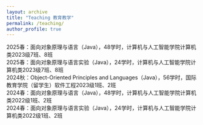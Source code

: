 ```yaml
---
layout: archive
title: "Teaching 教育教学"
permalink: /teaching/
author_profile: true
---
```


2025春：面向对象原理与语言（Java），48学时，计算机与人工智能学院计算机类2023级7班、8班  
2025春：面向对象原理与语言实验（Java），24学时，计算机与人工智能学院计算机类2023级7班、8班  
2024秋：Object-Oriented Principles and Languages（Java），56学时，国际教育学院（留学生）软件工程2023级1班、2班  
2024春：面向对象原理与语言（Java），48学时，计算机与人工智能学院计算机类2022级1班、2班  
2024春：面向对象原理与语言实验（Java），24学时，计算机与人工智能学院计算机类2022级1班、2班  
